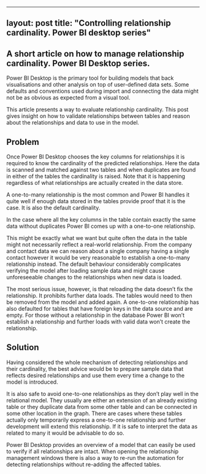 
---
layout: post
title:  "Controlling relationship cardinality. Power BI desktop series"
---

## A short article on how to manage relationship cardinality. Power BI Desktop series.
Power BI Desktop is the primary tool for building models that back visualisations and other analysis on top of user-defined data sets. Some defaults and conventions used during import and connecting the data might not be as obvious as expected from a visual tool.

This article presents a way to evaluate relationship cardinality. This post gives insight on how to validate relationships between tables and reason about the relationships and data to use in the model.

## Problem
Once Power BI Desktop chooses the key columns for relationships it is required to know the cardinality of the predicted relationships. Here the data is scanned and matched against two tables and when duplicates are found in either of the tables the cardinality is raised. Note that it is happening regardless of what relationships are actually created in the data store.

A one-to-many relationship is the most common and Power BI handles it quite well if enough data stored in the tables provide proof that it is the case. It is also the default cardinality.

In the case where all the key columns in the table contain exactly the same data without duplicates Power BI comes up with a one-to-one relationship.

This might be exactly what we want but quite often the data in the table might not necessarily reflect a real-world relationship. From the company and contact data we can reason about a single company having a single contact however it would be very reasonable to establish a one-to-many relationship instead. The default behaviour considerably complicates verifying the model after loading sample data and might cause unforeseeable changes to the relationships when new data is loaded.

The most serious issue, however, is that reloading the data doesn’t fix the relationship. It prohibits further data loads. The tables would need to then be removed from the model and added again. A one-to-one relationship has also defaulted for tables that have foreign keys in the data source and are empty. For those without a relationship in the database Power BI won’t establish a relationship and further loads with valid data won’t create the relationship.

## Solution
Having considered the whole mechanism of detecting relationships and their cardinality, the best advice would be to prepare sample data that reflects desired relationships and use them every time a change to the model is introduced.

It is also safe to avoid one-to-one relationships as they don’t play well in the relational model. They usually are either an extension of an already existing table or they duplicate data from some other table and can be connected in some other location in the graph. There are cases where these tables actually only temporarily express a one-to-one relationship and further development will extend this relationship. If it is safe to interpret the data as related to many it would be advisable to do so.

Power BI Desktop provides an overview of a model that can easily be used to verify if all relationships are intact. When opening the relationship management windows there is also a way to re-run the automation for detecting relationships without re-adding the affected tables.
